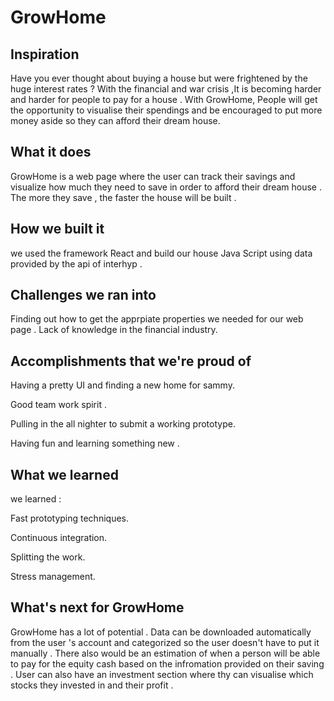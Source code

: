 # GrowHome
## Inspiration
Have you ever thought about buying a house but were frightened by the huge interest rates ? 
With the financial and war crisis ,It is becoming harder and harder for people to pay for a house . 
With GrowHome, People will get the opportunity to visualise their spendings and be encouraged to put more money aside so they can afford their dream house. 
## What it does
GrowHome is a web page where the user can track their savings and visualize how much they need to save in order to afford their dream house . 
The more they save , the faster the house will be built .
## How we built it
we used the framework React and build our house Java Script using data provided by the api of interhyp . 
## Challenges we ran into
Finding out how to get the apprpiate properties we needed for our web page . 
Lack of knowledge in the financial industry. 
## Accomplishments that we're proud of
 Having a pretty UI and finding a new home for sammy. 
 
 Good team work spirit .
 
 Pulling in the all nighter to submit a working prototype. 
 
 Having fun and learning something new .
## What we learned
we learned : 

Fast prototyping techniques.

Continuous integration. 

Splitting the work. 

Stress management. 
## What's next for GrowHome
GrowHome has a lot of potential . Data can be downloaded automatically from the user 's account and categorized so the user doesn't have to 
put it manually . There also would be an estimation of when a person will be able to pay for the equity cash based on the infromation provided on their saving . User can also have an investment section where thy can visualise which stocks they invested in and their profit . 
